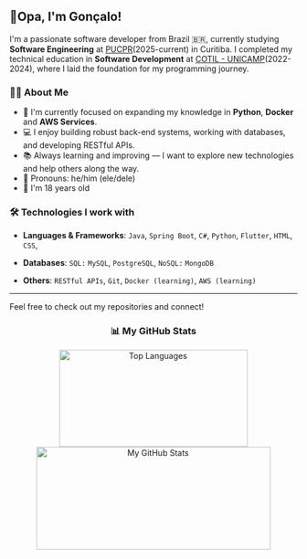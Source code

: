 ## 👋Opa, I'm Gonçalo!

I'm a passionate software developer from Brazil 🇧🇷, currently studying **Software Engineering** at [PUCPR](https://www.pucpr.br/)(2025-current) in Curitiba. I completed my technical education in **Software Development** at [COTIL - UNICAMP](https://www.cotil.unicamp.br/)(2022-2024), where I laid the foundation for my programming journey.


### 👨‍💻 About Me

* 🔭 I'm currently focused on expanding my knowledge in **Python**, **Docker** and **AWS Services**.
* 💻 I enjoy building robust back-end systems, working with databases, and developing RESTful APIs.
* 📚 Always learning and improving — I want to explore new technologies and help others along the way.
* 🧑 Pronouns: he/him (ele/dele)
* 🎂 I'm 18 years old

### 🛠️ Technologies I work with

* **Languages & Frameworks**:
  `Java`, `Spring Boot`, `C#`, `Python`, `Flutter`, `HTML`, `CSS`,

* **Databases**:
  `SQL:` `MySQL`, `PostgreSQL`, `NoSQL:` `MongoDB`

* **Others**:
  `RESTful APIs`, `Git`, `Docker (learning)`, `AWS (learning)`

---

Feel free to check out my repositories and connect!

<h3 align="center">📊 My GitHub Stats</h3>

<p align="center">
  <img width="330" height="170" src="https://github-readme-stats.vercel.app/api/top-langs/?username=goncalohenrique&layout=compact&theme=tokyonight" alt="Top Languages" />
  <img width="410" height="180" src="https://github-readme-stats.vercel.app/api?username=goncalohenrique&show_icons=true&theme=tokyonight" alt="My GitHub Stats" />
  
</p>

